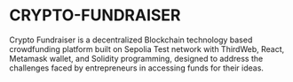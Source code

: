 # CRYPTO-FUNDRAISER
Crypto Fundraiser is a decentralized Blockchain technology based crowdfunding platform built on Sepolia Test network with ThirdWeb, React, Metamask wallet, and Solidity programming, designed to address the challenges faced by entrepreneurs in accessing funds for their ideas.
